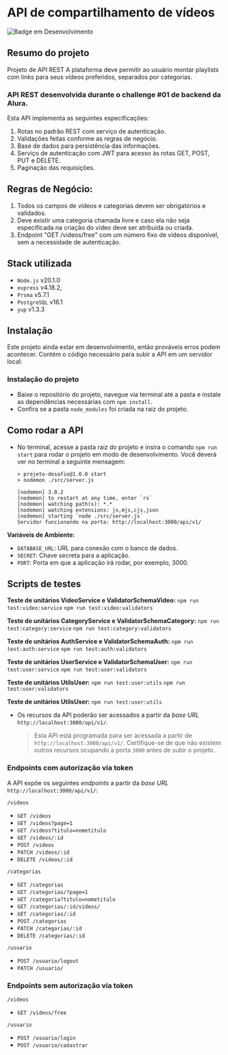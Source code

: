 # API de compartilhamento de vídeos

![Badge em Desenvolvimento](http://img.shields.io/static/v1?label=STATUS&message=EM%20DESENVOLVIMENTO&color=GREEN)

## Resumo do projeto

Projeto de API REST 
A plataforma deve permitir ao usuário montar playlists com links para seus vídeos preferidos, separados por categorias.

### API REST desenvolvida durante o challenge #01 de backend da Alura.

Esta API implementa as seguintes especificações:
1. Rotas no padrão REST com serviço de autenticação.
2. Validações feitas conforme as regras de negócio.
3. Base de dados para persistência das informações.
4. Serviço de autenticação com JWT para acesso às rotas GET, POST, PUT e DELETE.
5. Paginação das requisições.

## Regras de Negócio:
1. Todos os campos de vídeos e categorias devem ser obrigatórios e validados.
2. Deve existir uma categoria chamada livre e caso ela não seja especificada na criação do vídeo deve ser atribuida ou criada.
3. Endpoint "GET /videos/free" com um número fixo de videos disponível, sem a necessidade de autenticação.


## Stack utilizada

* `Node.js` v20.1.0
* `express` v4.18.2,
* `Prsma` v5.7.1
* `PostgreSQL` v16.1
* `yup` v1.3.3


## Instalação

Este projeto ainda estar em desenvolvimento, então prováveis erros podem acontecer. Contém o código necessário para subir a API em um servidor local:


### Instalação do projeto
* Baixe o repositório do projeto, navegue via terminal até a pasta e instale as dependências necessárias com `npm install`.
* Confira se a pasta `node_modules` foi criada na raiz do projeto.

## Como rodar a API

* No terminal, acesse a pasta raiz do projeto e insira o comando `npm run start` para rodar o projeto em modo de desenvolvimento. Você deverá ver no terminal a seguinte mensagem:
  ```
  > projeto-desafio@1.0.0 start
  > nodemon ./src/server.js

  [nodemon] 3.0.2
  [nodemon] to restart at any time, enter `rs`
  [nodemon] watching path(s): *.*
  [nodemon] watching extensions: js,mjs,cjs,json
  [nodemon] starting `node ./src/server.js`
  Servidor funcionando na porta: http://localhost:3000/api/v1/

  ```

**Variáveis de Ambiente:**
  - `DATABASE_URL`: URL para conexão com o banco de dados.
  - `SECRET`: Chave secreta para a aplicação.
  - `PORT`: Porta em que a aplicação irá rodar, por exemplo, 3000.

## Scripts de testes

**Teste de unitários VideoService e ValidatorSchemaVideo:**
`npm run test:video:service`
`npm run test:video:validators`

**Teste de unitários CategoryService e ValidatorSchemaCategory:**
`npm run test:category:service`
`npm run test:category:validators`

**Teste de unitários AuthService e ValidatorSchemaAuth:**
`npm run test:auth:service`
`npm run test:auth:validators`

**Teste de unitários UserService e ValidatorSchemaUser:**
`npm run test:user:service`
`npm run test:user:validators`

**Teste de unitários UtilsUser:**
`npm run test:user:utils`
`npm run test:user:validators`

**Teste de unitários UtilsUser:**
`npm run test:user:utils`
  

* Os recursos da API poderão ser acessados a partir da *base URL* `http://localhost:3000/api/v1/`.

  > Esta API está programada para ser acessada a partir de `http://localhost:3000/api/v1/`. Certifique-se de que não existem outros recursos ocupando a porta `3000` antes de subir o projeto.


### Endpoints com autorização via token

A API expõe os seguintes *endpoints* a partir da *base URL* `http://localhost:3000/api/v1/`:


`/videos`
* `GET /videos`
* `GET /videos?page=1`
* `GET /videos?titulo=nometitulo`
* `GET /videos/:id`
* `POST /videos`
* `PATCH /videos/:id`
* `DELETE /videos/:id`

`/categorias`
* `GET /categorias`
* `GET /categorias/?page=1`
* `GET /categoria?titulo=nometitulo`
* `GET /categorias/:id/videos/`
* `GET /categorias/:id`
* `POST /categorias`
* `PATCH /categorias/:id`
* `DELETE /categorias/:id`

`/usuario`
* `POST /usuario/logout`
* `PATCH /usuario/`

### Endpoints sem autorização via token
`/videos`
* `GET /videos/free`

`/usuario`
* `POST /usuario/login`
* `POST /usuario/cadastrar`
